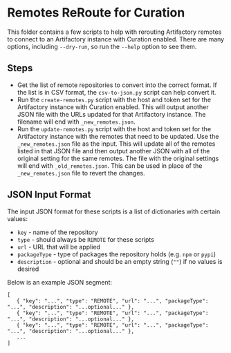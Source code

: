 Remotes ReRoute for Curation
============================

This folder contains a few scripts to help with rerouting Artifactory remotes to
connect to an Artifactory instance with Curation enabled.  There are many
options, including `--dry-run`, so run the `--help` option to see them.

Steps
-----
 * Get the list of remote repositories to convert into the correct format.  If
   the list is in CSV format, the `csv-to-json.py` script can help convert it.
 * Run the `create-remotes.py` script with the host and token set for the
   Artifactory instance with Curation enabled.  This will output another JSON
   file with the URLs updated for that Artifactory instance.  The filename will
   end with `_new_remotes.json`.
 * Run the `update-remotes.py` script with the host and token set for the
   Artifactory instance with the remotes that need to be updated.  Use the
   `_new_remotes.json` file as the input.  This will update all of the remotes
   listed in that JSON file and then output another JSON with all of the
   original setting for the same remotes.  The file with the original settings
   will end with `_old_remotes.json`.  This can be used in place of the
   `_new_remotes.json` file to revert the changes. 

JSON Input Format
-----------------

The input JSON format for these scripts is a list of dictionaries with certain
values:
 * `key` - name of the repository
 * `type` - should always be `REMOTE` for these scripts
 * `url` - URL that will be applied
 * `packageType` - type of packages the repository holds (e.g. `npm` or `pypi`)
 * `description` - optional and should be an empty string (`""`) if no values is
   desired

Below is an example JSON segment:
```
[
   { "key": "...", "type": "REMOTE", "url": "...", "packageType": "...", "description": "...optional..." },
   { "key": "...", "type": "REMOTE", "url": "...", "packageType": "...", "description": "...optional..." },
   { "key": "...", "type": "REMOTE", "url": "...", "packageType": "...", "description": "...optional..." },
   ...
]
```
